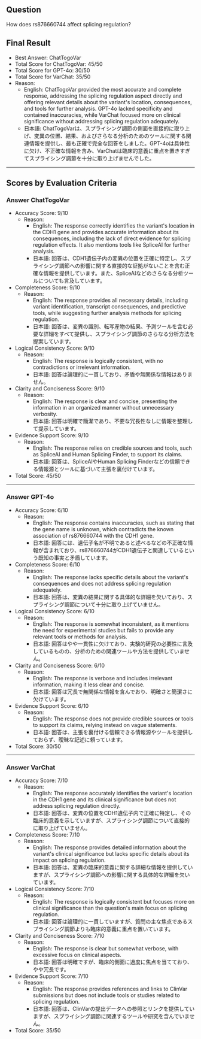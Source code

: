 ## Question

How does rs876660744 affect splicing regulation?

## Final Result

- Best Answer: ChatTogoVar
- Total Score for ChatTogoVar: 45/50
- Total Score for GPT-4o: 30/50
- Total Score for VarChat: 35/50
- Reason:
  - English: ChatTogoVar provided the most accurate and complete response, addressing the splicing regulation aspect directly and offering relevant details about the variant's location, consequences, and tools for further analysis. GPT-4o lacked specificity and contained inaccuracies, while VarChat focused more on clinical significance without addressing splicing regulation adequately.
  - 日本語: ChatTogoVarは、スプライシング調節の側面を直接的に取り上げ、変異の位置、結果、およびさらなる分析のためのツールに関する関連情報を提供し、最も正確で完全な回答をしました。GPT-4oは具体性に欠け、不正確な情報を含み、VarChatは臨床的意義に重点を置きすぎてスプライシング調節を十分に取り上げませんでした。

---

## Scores by Evaluation Criteria

### Answer ChatTogoVar
- Accuracy Score: 9/10
  - Reason: 
    - English: The response correctly identifies the variant's location in the CDH1 gene and provides accurate information about its consequences, including the lack of direct evidence for splicing regulation effects. It also mentions tools like SpliceAI for further analysis.
    - 日本語: 回答は、CDH1遺伝子内の変異の位置を正確に特定し、スプライシング調節への影響に関する直接的な証拠がないことを含む正確な情報を提供しています。また、SpliceAIなどのさらなる分析ツールについても言及しています。
- Completeness Score: 9/10
  - Reason: 
    - English: The response provides all necessary details, including variant identification, transcript consequences, and predictive tools, while suggesting further analysis methods for splicing regulation.
    - 日本語: 回答は、変異の識別、転写産物の結果、予測ツールを含む必要な詳細をすべて提供し、スプライシング調節のさらなる分析方法を提案しています。
- Logical Consistency Score: 9/10
  - Reason: 
    - English: The response is logically consistent, with no contradictions or irrelevant information.
    - 日本語: 回答は論理的に一貫しており、矛盾や無関係な情報はありません。
- Clarity and Conciseness Score: 9/10
  - Reason: 
    - English: The response is clear and concise, presenting the information in an organized manner without unnecessary verbosity.
    - 日本語: 回答は明確で簡潔であり、不要な冗長性なしに情報を整理して提示しています。
- Evidence Support Score: 9/10
  - Reason: 
    - English: The response relies on credible sources and tools, such as SpliceAI and Human Splicing Finder, to support its claims.
    - 日本語: 回答は、SpliceAIやHuman Splicing Finderなどの信頼できる情報源とツールに基づいて主張を裏付けています。
- Total Score: 45/50

---

### Answer GPT-4o
- Accuracy Score: 6/10
  - Reason: 
    - English: The response contains inaccuracies, such as stating that the gene name is unknown, which contradicts the known association of rs876660744 with the CDH1 gene.
    - 日本語: 回答には、遺伝子名が不明であると述べるなどの不正確な情報が含まれており、rs876660744がCDH1遺伝子と関連しているという既知の事実と矛盾しています。
- Completeness Score: 6/10
  - Reason: 
    - English: The response lacks specific details about the variant's consequences and does not address splicing regulation adequately.
    - 日本語: 回答は、変異の結果に関する具体的な詳細を欠いており、スプライシング調節について十分に取り上げていません。
- Logical Consistency Score: 6/10
  - Reason: 
    - English: The response is somewhat inconsistent, as it mentions the need for experimental studies but fails to provide any relevant tools or methods for analysis.
    - 日本語: 回答はやや一貫性に欠けており、実験的研究の必要性に言及しているものの、分析のための関連ツールや方法を提供していません。
- Clarity and Conciseness Score: 6/10
  - Reason: 
    - English: The response is verbose and includes irrelevant information, making it less clear and concise.
    - 日本語: 回答は冗長で無関係な情報を含んでおり、明確さと簡潔さに欠けています。
- Evidence Support Score: 6/10
  - Reason: 
    - English: The response does not provide credible sources or tools to support its claims, relying instead on vague statements.
    - 日本語: 回答は、主張を裏付ける信頼できる情報源やツールを提供しておらず、曖昧な記述に頼っています。
- Total Score: 30/50

---

### Answer VarChat
- Accuracy Score: 7/10
  - Reason: 
    - English: The response accurately identifies the variant's location in the CDH1 gene and its clinical significance but does not address splicing regulation directly.
    - 日本語: 回答は、変異の位置をCDH1遺伝子内で正確に特定し、その臨床的意義を示していますが、スプライシング調節について直接的に取り上げていません。
- Completeness Score: 7/10
  - Reason: 
    - English: The response provides detailed information about the variant's clinical significance but lacks specific details about its impact on splicing regulation.
    - 日本語: 回答は、変異の臨床的意義に関する詳細な情報を提供していますが、スプライシング調節への影響に関する具体的な詳細を欠いています。
- Logical Consistency Score: 7/10
  - Reason: 
    - English: The response is logically consistent but focuses more on clinical significance than the question's main focus on splicing regulation.
    - 日本語: 回答は論理的に一貫していますが、質問の主な焦点であるスプライシング調節よりも臨床的意義に重点を置いています。
- Clarity and Conciseness Score: 7/10
  - Reason: 
    - English: The response is clear but somewhat verbose, with excessive focus on clinical aspects.
    - 日本語: 回答は明確ですが、臨床的側面に過度に焦点を当てており、やや冗長です。
- Evidence Support Score: 7/10
  - Reason: 
    - English: The response provides references and links to ClinVar submissions but does not include tools or studies related to splicing regulation.
    - 日本語: 回答は、ClinVarの提出データへの参照とリンクを提供していますが、スプライシング調節に関連するツールや研究を含んでいません。
- Total Score: 35/50